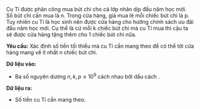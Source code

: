 Cu Tí được phân công mua bút chì cho cả lớp nhân dịp đầu năm học mới. Số bút chì cần mua là n. Trong cửa hàng, giá mua lẻ mỗi chiếc bút chì là p. Tuy nhiên cu Tí là học sinh nên được cửa hàng cho hưởng chính sách ưu đãi đầu năm học mới. Cụ thể là cứ mỗi k chiếc bút chì mà cu Tí mua thì cậu ta sẽ được cửa hàng tặng thêm cho 1 chiếc bút chì nữa.

**Yêu cầu:** Xác định số tiền tối thiểu mà cu Tí cần mang theo để có thể tới cửa hàng mang về ít nhất n chiếc bút chì.

**Dữ liệu vào:**

- Ba số nguyên dương $n,k,p \leq 10^9$ cách nhau bởi dấu cách .

**Dữ liệu ra:**

- Số tiền cu Tí cần mang theo.